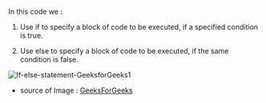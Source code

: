 In this code we :
 1) Use if to specify a block of code to be executed, if a specified condition is true.
 
 
 2) Use else to specify a block of code to be executed, if the same condition is false.
 
 ![If-else-statement-GeeksforGeeks1](https://user-images.githubusercontent.com/90840992/139098170-b5fe7a3e-1c33-4e84-bca9-2d6be23f99e3.jpg)

* source of Image : [GeeksForGeeks](https://www.geeksforgeeks.org/c-c-if-else-statement-with-examples/)
